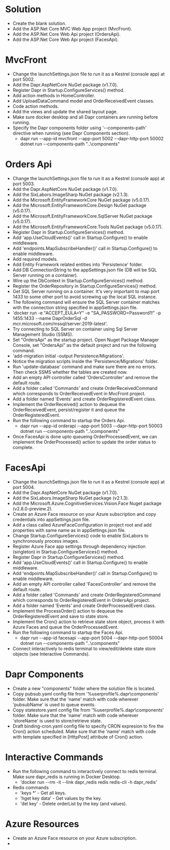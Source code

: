 
Solution
========
- Create the blank solution.
- Add the ASP.Net Core MVC Web App project (MvcFront).
- Add the ASP.Net Core Web Api project (OrdersApi).
- Add the ASP.Net Core Web Api project (FacesApi).

MvcFront
========
- Change the launchSettings.json file to run it as a Kestrel (console app) at port 5002.
- Add the Dapr.AspNetCore NuGet package (v1.7.0).
- Register Dapr in Startup.ConfigureServices() method.
- Add action methods in HomeController.
- Add UploadDataCommand model and OrderReceivedEvent classes.
- Code action methods.
- Add the views and update the shared layout page.
- Make sure docker desktop and all Dapr containers are running before running.
- Specify the Dapr components folder using '--components-path' directive when running (see Dapr Components section).
	- dapr run --app-id mvcfront --app-port 5002 --dapr-http-port 50002 dotnet run --components-path "..\components"

Orders Api
==========
- Change the launchSettings.json file to run it as a Kestrel (console app) at port 5003.
- Add the Dapr.AspNetCore NuGet package (v1.7.0).
- Add the SixLabors.ImageSharp NuGet package (v2.1.3).
- Add the Microsoft.EntityFrameworkCore NuGet package (v5.0.17).
- Add the Microsoft.EntityFrameworkCore.Design NuGet package (v5.0.17).
- Add the Microsoft.EntityFrameworkCore.SqlServer NuGet package (v5.0.17).
- Add the Microsoft.EntityFrameworkCore.Tools NuGet package (v5.0.17).
- Register Dapr in Startup.ConfigureServices() method.
- Add 'app.UseCloudEvents()' call in Startup.Configure() to enable middleware.
- Add 'endpoints.MapSubscribeHandler()' call in Startup.Configure() to enable middleware.
- Add required models.
- Add Entity Framework related entities into 'Persistence' folder.
- Add DB ConnectionString to the appSettings.json file (DB will be SQL Server running on a container).
- Wire up the DbContext in Startup.ConfigureServices() method.
- Register the OrderRepository in Startup.ConfigureServices() method.
- Get SQL Server running on a container. It's very important to map port 1433 to some other port to avoid screwing up the local SQL instance.
- The following command will ensure the SQL Server container matches with the connection string specified in appSettings.json file.
- 'docker run -e "ACCEPT_EULA=Y" -e "SA_PASSWORD=Password1!" -p 1455:1433 --name DaprOrderSql -d mcr.microsoft.com/mssql/server:2019-latest'.
- Try connecting to SQL Server on container using Sql Server Management Studio (SSMS).
- Set "OrdersApi" as the startup project. Open Nuget Package Manager Console, set "OrdersApi" as the default project and run the following command.
- 'add-migration initial -output Persistence/Migrations'.
- Notice the migration scripts inside the 'Persistence/Migrations' folder.
- Run 'update-database' command and make sure there are no errors. Then check SSMS whether the tables are created now.
- Add an empty API controller called 'OrdersController' and remove the default route.
- Add a folder called 'Commands' and create OrderReceivedCommand which corresponds to OrderReceivedEvent in MvcFront project.
- Add a folder named 'Events' and create OrderRegisteredEvent class.
- Implement the OrderReceived() action to dequeue the OrderReceivedEvent, persist/register it and queue the OrderRegisteredEvent.
- Run the following command to startup the Orders Api.
	- dapr run --app-id orderapi --app-port 5003 --dapr-http-port 50003 dotnet run --components-path "..\components"
- Once FacesApi is done upto queueing OrderProcessedEvent, we can implement the OrderProcessed() action to update the order status to complete.

FacesApi
========
- Change the launchSettings.json file to run it as a Kestrel (console app) at port 5004.
- Add the Dapr.AspNetCore NuGet package (v1.7.0).
- Add the SixLabors.ImageSharp NuGet package (v2.1.3).
- Add the Microsoft.Azure.CognitiveServices.Vision.Face Nuget package (v2.8.0-preview.2).
- Create an Azure Face resource on your Azure subscription and copy credentials into appSettings.json file.
- Add a class called AzureFaceConfiguration in project root and add properties with same name as in appSettings.json file.
- Change Startup.ConfigureServices() code to enable SixLabors to synchronously process images.
- Register Azure Face app settings through dependency injection (singleton) in Startup.ConfigureServices() method.
- Register Dapr in Startup.ConfigureServices() method.
- Add 'app.UseCloudEvents()' call in Startup.Configure() to enable middleware.
- Add 'endpoints.MapSubscribeHandler()' call in Startup.Configure() to enable middleware.
- Add an empty API controller called 'FacesController' and remove the default route.
- Add a folder called 'Commands' and create OrderRegisteredCommand which corresponds to OrderRegisteredEvent in OrdersApi project.
- Add a folder named 'Events' and create OrderProcessedEvent class.
- Implement the ProcessOrder() action to dequeue the OrderRegisteredEvent and save to state store.
- Implement the Cron() action to retrieve state store object, process it with Azure Faces and queue the OrderProcessedEvent.
- Run the following command to startup the Faces Api.
	- dapr run --app-id facesapi --app-port 5004 --dapr-http-port 50004 dotnet run --components-path "..\components"
- Connect interactively to redis terminal to view/edit/delete state store objects (see Interactive Commands).

Dapr Components
===============
- Create a new "components" folder where the solution file is located.
- Copy pubsub.yaml config file from '%userprofile%\.dapr\components' folder. Make sure that the 'name' match with code wherever 'pubsubName' is used to queue events.
- Copy statestore.yaml config file from '%userprofile%\.dapr\components' folder. Make sure that the 'name' match with code wherever 'storeName' is used to store/retrieve state.
- Draft binding-cron.yaml config file to specify CRON expresion to fire the Cron() action scheduled. Make sure that the 'name' match with code with template specified in [HttpPost] attribute of Cron() action.

Interactive Commands
====================
- Run the following command to interactively connect to redis terminal. Make sure dapr_redis is running in Docker Desktop.
	- 'docker run --rm -it --link dapr_redis redis redis-cli -h dapr_redis'
- Redis commands 
	- 'keys *' - Get all keys.
	- 'hget key data' - Get values by the key.
	- 'del key' - Delete orderList by the key (and values).
	
Azure Resources
===============
- Create an Azure Face resource on your Azure subscription.
- 